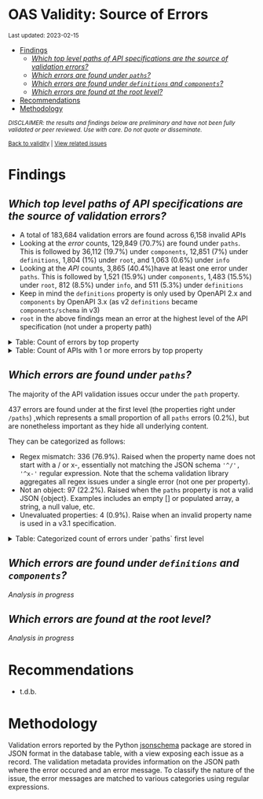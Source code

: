 OAS Validity: Source of Errors
================
<sup>Last updated: 2023-02-15</sup>

- <a href="#findings" id="toc-findings">Findings</a>
  - <a
    href="#which-top-level-paths-of-api-specifications-are-the-source-of-validation-errors"
    id="toc-which-top-level-paths-of-api-specifications-are-the-source-of-validation-errors"><em>Which
    top level paths of API specifications are the source of validation
    errors?</em></a>
  - <a href="#which-errors-are-found-under-paths"
    id="toc-which-errors-are-found-under-paths"><em>Which errors are found
    under <code>paths</code>?</em></a>
  - <a href="#which-errors-are-found-under-definitions-and-components"
    id="toc-which-errors-are-found-under-definitions-and-components"><em>Which
    errors are found under <code>definitions</code> and
    <code>components</code>?</em></a>
  - <a href="#which-errors-are-found-at-the-root-level"
    id="toc-which-errors-are-found-at-the-root-level"><em>Which errors are
    found at the root level?</em></a>
- <a href="#recommendations" id="toc-recommendations">Recommendations</a>
- <a href="#methodology" id="toc-methodology">Methodology</a>

<sup>*DISCLAIMER: the results and findings below are preliminary and
have not been fully validated or peer reviewed. Use with care. Do not
quote or disseminate.*</sup>

<sup>[Back to validity](oas_validity.md) \| [View related
issues](https://github.com/postman-open-technologies/knowledge-base/labels/oas%3Avalidity)</sup>

# Findings

## *Which top level paths of API specifications are the source of validation errors?*

- A total of 183,684 validation errors are found across 6,158 invalid
  APIs
- Looking at the *error* counts, 129,849 (70.7%) are found under
  `paths`. This is followed by 36,112 (19.7%) under `components`, 12,851
  (7%) under `definitions`, 1,804 (1%) under `root`, and 1,063 (0.6%)
  under `info`
- Looking at the *API* counts, 3,865 (40.4%)have at least one error
  under `paths`. This is followed by 1,521 (15.9%) under `components`,
  1,483 (15.5%) under `root`, 812 (8.5%) under `info`, and 511 (5.3%)
  under `definitions`
- Keep in mind the `definitions` property is only used by OpenAPI 2.x
  and `components` by OpenAPI 3.x (as v2 `definitions` became
  `components/schema` in v3)
- `root` in the above findings mean an error at the highest level of the
  API specification (not under a property path)

<details>
<summary>
Table: Count of errors by top property
</summary>

| path                |      n |       pct |
|:--------------------|-------:|----------:|
| paths               | 129849 | 0.7069151 |
| components          |  36112 | 0.1965985 |
| definitions         |  12851 | 0.0699625 |
| root                |   1804 | 0.0098212 |
| info                |   1063 | 0.0057871 |
| tags                |    523 | 0.0028473 |
| servers             |    412 | 0.0022430 |
| host                |    212 | 0.0011542 |
| securityDefinitions |    206 | 0.0011215 |
| basePath            |    201 | 0.0010943 |
| security            |    125 | 0.0006805 |
| responses           |     76 | 0.0004138 |
| schemes             |     74 | 0.0004029 |
| parameters          |     69 | 0.0003756 |
| produces            |     53 | 0.0002885 |
| externalDocs        |     27 | 0.0001470 |
| openapi             |     15 | 0.0000817 |
| consumes            |      8 | 0.0000436 |
| swagger             |      4 | 0.0000218 |

</details>
<details>
<summary>
Table: Count of APIs with 1 or more errors by top property
</summary>

| path                |    n |       pct |
|:--------------------|-----:|----------:|
| paths               | 3865 | 0.4036132 |
| components          | 1521 | 0.1588346 |
| root                | 1483 | 0.1548663 |
| info                |  812 | 0.0847953 |
| definitions         |  511 | 0.0533626 |
| servers             |  354 | 0.0369674 |
| host                |  212 | 0.0221387 |
| basePath            |  201 | 0.0209900 |
| securityDefinitions |  167 | 0.0174394 |
| security            |  123 | 0.0128446 |
| tags                |  104 | 0.0108605 |
| schemes             |   71 | 0.0074144 |
| produces            |   53 | 0.0055347 |
| parameters          |   32 | 0.0033417 |
| externalDocs        |   21 | 0.0021930 |
| responses           |   19 | 0.0019841 |
| openapi             |   15 | 0.0015664 |
| consumes            |    8 | 0.0008354 |
| swagger             |    4 | 0.0004177 |

</details>

## *Which errors are found under `paths`?*

The majority of the API validation issues occur under the `path`
property.

437 errors are found under at the first level (the properties right
under `/paths`) ,which represents a small proportion of all `paths`
errors (0.2%), but are nonetheless important as they hide all underlying
content.

They can be categorized as follows:

- Regex mismatch: 336 (76.9%). Raised when the property name does not
  start with a / or x-, essentially not matching the JSON schema
  `'^/', '^x-'` regular expression. Note that the schema validation
  library aggregates all regex issues under a single error (not one per
  property).
- Not an object: 97 (22.2%). Raised when the `paths` property is not a
  valid JSON {object}. Examples includes an empty \[\] or populated
  array, a string, a null value, etc.
- Unevaluated properties: 4 (0.9%). Raise when an invalid property name
  is used in a v3.1 specification.

<details>
<summary>
Table: Categorized count of errors under `paths` first level
</summary>

| category |   n |       pct |
|:---------|----:|----------:|
| REGEX    | 336 | 0.7688787 |
| NOTOBJ   |  97 | 0.2219680 |
| UNEVAL   |   4 | 0.0091533 |

</details>

## *Which errors are found under `definitions` and `components`?*

*Analysis in progress*

## *Which errors are found at the root level?*

*Analysis in progress*

# Recommendations

- t.d.b.

# Methodology

Validation errors reported by the Python
[jsonschema](https://github.com/python-jsonschema/jsonschema) package
are stored in JSON format in the database table, with a view exposing
each issue as a record. The validation metadata provides information on
the JSON path where the error occured and an error message. To classify
the nature of the issue, the error messages are matched to various
categories using regular expressions.

